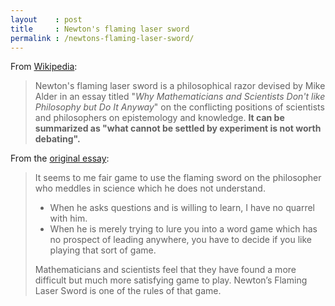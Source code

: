 ```yaml
---
layout    : post
title     : Newton's flaming laser sword
permalink : /newtons-flaming-laser-sword/
---
```


From [Wikipedia](https://en.wikipedia.org/wiki/Mike_Alder#Newton's_flaming_laser_sword):

> Newton's flaming laser sword is a philosophical razor devised by Mike Alder in an
> essay titled "_Why Mathematicians and Scientists Don't like Philosophy but Do
> It Anyway_" on the conflicting positions of scientists and philosophers on
> epistemology and knowledge. **It can be summarized as "what cannot be settled by experiment is not worth
> debating".**

From the [original essay](https://philosophynow.org/issues/46/Newtons_Flaming_Laser_Sword):

> It seems to me fair game to use the flaming sword on the philosopher who
> meddles in science which he does not understand.
> 
> * When he asks questions and is willing to learn, I have no quarrel with him.
> * When he is merely trying to lure you into a word game which has no
>   prospect of leading anywhere, you have to decide if you like playing
>   that sort of game.
> 
> Mathematicians and scientists feel that they have found a more difficult but
> much more satisfying game to play. Newton’s Flaming Laser Sword is one of the
> rules of that game.
